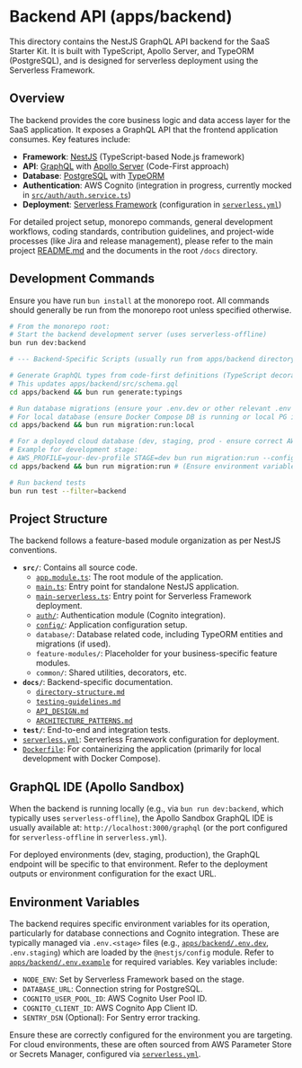 # Backend API (apps/backend)

This directory contains the NestJS GraphQL API backend for the SaaS Starter Kit. It is built with TypeScript, Apollo Server, and TypeORM (PostgreSQL), and is designed for serverless deployment using the Serverless Framework.

## Overview

The backend provides the core business logic and data access layer for the SaaS application. It exposes a GraphQL API that the frontend application consumes. Key features include:

-   **Framework**: [NestJS](https://docs.nestjs.com/) (TypeScript-based Node.js framework)
-   **API**: [GraphQL](https://graphql.org/learn/) with [Apollo Server](https://www.apollographql.com/docs/apollo-server/) (Code-First approach)
-   **Database**: [PostgreSQL](https://www.postgresql.org/docs/) with [TypeORM](https://typeorm.io/)
-   **Authentication**: AWS Cognito (integration in progress, currently mocked in [`src/auth/auth.service.ts`](src/auth/auth.service.ts))
-   **Deployment**: [Serverless Framework](https://www.serverless.com/) (configuration in [`serverless.yml`](./serverless.yml))

For detailed project setup, monorepo commands, general development workflows, coding standards, contribution guidelines, and project-wide processes (like Jira and release management), please refer to the main project [README.md](../../README.md) and the documents in the root `/docs` directory.

## Development Commands

Ensure you have run `bun install` at the monorepo root. All commands should generally be run from the monorepo root unless specified otherwise.

```bash
# From the monorepo root:
# Start the backend development server (uses serverless-offline)
bun run dev:backend

# --- Backend-Specific Scripts (usually run from apps/backend directory) ---

# Generate GraphQL types from code-first definitions (TypeScript decorators)
# This updates apps/backend/src/schema.gql
cd apps/backend && bun run generate:typings

# Run database migrations (ensure your .env.dev or other relevant .env file is configured)
# For local database (ensure Docker Compose DB is running or local PG is set up)
cd apps/backend && bun run migration:run:local

# For a deployed cloud database (dev, staging, prod - ensure correct AWS_PROFILE and .env)
# Example for development stage:
# AWS_PROFILE=your-dev-profile STAGE=dev bun run migration:run --config serverless.yml
cd apps/backend && bun run migration:run # (Ensure environment variables like STAGE and AWS_PROFILE are set)

# Run backend tests
bun run test --filter=backend
```

## Project Structure

The backend follows a feature-based module organization as per NestJS conventions.
-   **`src/`**: Contains all source code.
    -   [`app.module.ts`](src/app.module.ts): The root module of the application.
    -   [`main.ts`](src/main.ts): Entry point for standalone NestJS application.
    -   [`main-serverless.ts`](src/main-serverless.ts): Entry point for Serverless Framework deployment.
    -   [`auth/`](src/auth): Authentication module (Cognito integration).
    -   [`config/`](src/config): Application configuration setup.
    -   `database/`: Database related code, including TypeORM entities and migrations (if used).
    -   `feature-modules/`: Placeholder for your business-specific feature modules.
    -   `common/`: Shared utilities, decorators, etc.
-   **`docs/`**: Backend-specific documentation.
    -   [`directory-structure.md`](docs/directory-structure.md)
    -   [`testing-guidelines.md`](docs/testing-guidelines.md)
    -   [`API_DESIGN.md`](docs/API_DESIGN.md)
    -   [`ARCHITECTURE_PATTERNS.md`](docs/ARCHITECTURE_PATTERNS.md)
-   **`test/`**: End-to-end and integration tests.
-   [`serverless.yml`](./serverless.yml): Serverless Framework configuration for deployment.
-   [`Dockerfile`](./Dockerfile): For containerizing the application (primarily for local development with Docker Compose).

## GraphQL IDE (Apollo Sandbox)

When the backend is running locally (e.g., via `bun run dev:backend`, which typically uses `serverless-offline`), the Apollo Sandbox GraphQL IDE is usually available at:
`http://localhost:3000/graphql` (or the port configured for `serverless-offline` in `serverless.yml`).

For deployed environments (dev, staging, production), the GraphQL endpoint will be specific to that environment. Refer to the deployment outputs or environment configuration for the exact URL.

## Environment Variables

The backend requires specific environment variables for its operation, particularly for database connections and Cognito integration. These are typically managed via `.env.<stage>` files (e.g., [`apps/backend/.env.dev`](./.env.dev), `.env.staging`) which are loaded by the `@nestjs/config` module. Refer to [`apps/backend/.env.example`](./.env.example) for required variables.
Key variables include:
-   `NODE_ENV`: Set by Serverless Framework based on the stage.
-   `DATABASE_URL`: Connection string for PostgreSQL.
-   `COGNITO_USER_POOL_ID`: AWS Cognito User Pool ID.
-   `COGNITO_CLIENT_ID`: AWS Cognito App Client ID.
-   `SENTRY_DSN` (Optional): For Sentry error tracking.

Ensure these are correctly configured for the environment you are targeting. For cloud environments, these are often sourced from AWS Parameter Store or Secrets Manager, configured via [`serverless.yml`](./serverless.yml).
